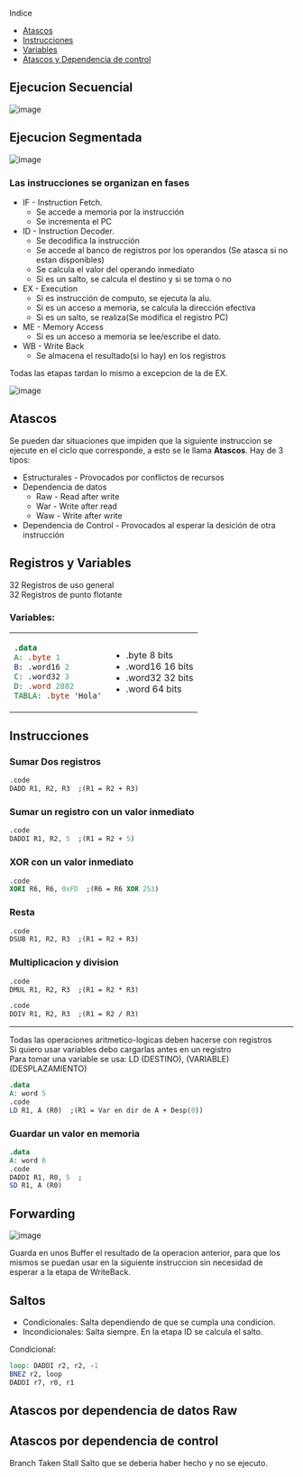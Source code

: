 
Indice
- [Atascos](#atascos)
- [Instrucciones](#instrucciones)
- [Variables](#registros-y-variables)
- [Atascos y Dependencia de control](#atascos-y-dependencia-de-control)


## Ejecucion Secuencial
![image](https://github.com/ImanolAzpiroz/Arquitectura-de-Computadoras/assets/122705871/9c5874f0-a333-4a21-87f4-cfff85ef94f1)

## Ejecucion Segmentada
![image](https://github.com/ImanolAzpiroz/Arquitectura-de-Computadoras/assets/122705871/4847609a-f563-40d0-b7b9-76758d49b661)

### Las instrucciones se organizan en fases
- IF - Instruction Fetch.
    - Se accede a memoria por la instrucción
    - Se incrementa el PC
- ID - Instruction Decoder.
    - Se decodifica la instrucción
    - Se accede al banco de registros por los operandos (Se atasca si no estan disponibles)
    - Se calcula el valor del operando inmediato
    - Si es un salto, se calcula el destino y si se toma o no
- EX - Execution
    - Si es instrucción de computo, se ejecuta la alu.
    - Si es un acceso a memoria, se calcula la dirección efectiva
    - Si es un salto, se realiza(Se modifica el registro PC)
- ME - Memory Access
    - Si es un acceso a memoria se lee/escribe el dato.
- WB - Write Back
    - Se almacena el resultado(si lo hay) en los registros

Todas las etapas tardan lo mismo a excepcion de la de EX.

![image](https://github.com/ImanolAzpiroz/Arquitectura-de-Computadoras/assets/122705871/cd4cf9d3-39b6-4a46-a1fb-8afa0b5b58f2)

## Atascos
Se pueden dar situaciones que impiden que la siguiente instruccion se ejecute en el ciclo que corresponde, a esto se le llama **Atascos**.
Hay de 3 tipos:
- Estructurales - Provocados por conflictos de recursos
- Dependencia de datos
    - Raw - Read after write
    - War - Write after read
    - Waw - Write after write
- Dependencia de Control - Provocados al esperar la desición de otra instrucción

## Registros y Variables
32 Registros de uso general <br>
32 Registros de punto flotante

### Variables: 
<table>
<tr>
<td>

``` mips
.data
A: .byte 1
B: .word16 2
C: .word32 3
D: .word 2882
TABLA: .byte 'Hola'
```
</td>

<td>

- .byte 8 bits 
- .word16 16 bits
- .word32 32 bits
- .word 64 bits

</td>
</tr>
</table>

## Instrucciones

### Sumar Dos registros
``` mips
.code
DADD R1, R2, R3  ;(R1 = R2 + R3)
```
### Sumar un registro con un valor inmediato
``` mips
.code
DADDI R1, R2, 5  ;(R1 = R2 + 5)
```
### XOR con un valor inmediato
``` mips
.code
XORI R6, R6, 0xFD  ;(R6 = R6 XOR 253)
```
### Resta
``` mips
.code
DSUB R1, R2, R3  ;(R1 = R2 + R3)
```
### Multiplicacion y division
``` mips
.code
DMUL R1, R2, R3  ;(R1 = R2 * R3)
```
``` mips
.code
DDIV R1, R2, R3  ;(R1 = R2 / R3)
```
-----------------

Todas las operaciones aritmetico-logicas deben hacerse con registros<br>
Si quiero usar variables debo cargarlas antes en un registro <br>
Para tomar una variable se usa: LD (DESTINO), (VARIABLE)(DESPLAZAMIENTO)
``` mips
.data
A: word 5
.code
LD R1, A (R0)  ;(R1 = Var en dir de A + Desp(0))
```

### Guardar un valor en memoria
``` mips
.data
A: word 0
.code
DADDI R1, R0, 5  ;
SD R1, A (R0)
```

## Forwarding
![image](https://github.com/ImanolAzpiroz/Arquitectura-de-Computadoras/assets/122705871/1b4cc8bc-a07f-4740-99a8-ad0845b134b4)

Guarda en unos Buffer el resultado de la operacion anterior, para que los mismos se puedan usar en la siguiente instruccion sin necesidad de esperar a la etapa de WriteBack.

## Saltos
- Condicionales: Salta dependiendo de que se cumpla una condicion.
- Incondicionales: Salta siempre. 
En la etapa ID se calcula el salto.


Condicional:
``` mips
loop: DADDI r2, r2, -1
BNEZ r2, loop
DADDI r7, r0, r1
```



## Atascos por dependencia de datos Raw




## Atascos por dependencia de control
Branch Taken Stall
Salto que se deberia haber hecho y no se ejecuto.